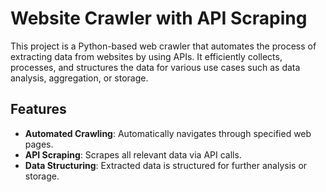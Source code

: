 # Website Crawler with API Scraping

This project is a Python-based web crawler that automates the process of extracting data from websites by using APIs. It efficiently collects, processes, and structures the data for various use cases such as data analysis, aggregation, or storage.

## Features

- **Automated Crawling**: Automatically navigates through specified web pages.
- **API Scraping**: Scrapes all relevant data via API calls.
- **Data Structuring**: Extracted data is structured for further analysis or storage.
